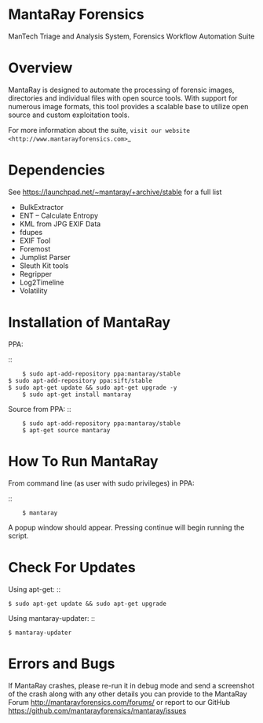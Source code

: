 MantaRay Forensics
==================================
ManTech Triage and Analysis System, Forensics Workflow Automation Suite

Overview
==================================

MantaRay is designed to automate the processing of forensic images, 
directories and individual files with open source tools. With 
support for numerous image formats, this tool provides a scalable 
base to utilize open source and custom exploitation tools.

For more information about the suite, `visit our website <http://www.mantarayforensics.com>`_

Dependencies
==================================

See https://launchpad.net/~mantaray/+archive/stable for a full list

* BulkExtractor
* ENT – Calculate Entropy
* KML from JPG EXIF Data
* fdupes
* EXIF Tool
* Foremost
* Jumplist Parser
* Sleuth Kit tools
* Regripper
* Log2Timeline
* Volatility

Installation of MantaRay
==================================
PPA:

::

        $ sudo apt-add-repository ppa:mantaray/stable
	$ sudo apt-add-repository ppa:sift/stable
	$ sudo apt-get update && sudo apt-get upgrade -y
        $ sudo apt-get install mantaray
        
Source from PPA:
::

        $ sudo apt-add-repository ppa:mantaray/stable
        $ apt-get source mantaray

How To Run MantaRay
==================================
From command line (as user with sudo privileges) in PPA:

::

        $ mantaray


A popup window should appear. Pressing continue will begin running the script.

Check For Updates
==================================
Using apt-get:
::

	$ sudo apt-get update && sudo apt-get upgrade

Using mantaray-updater:
::

	$ mantaray-updater

Errors and Bugs
==================================
If MantaRay crashes, please re-run it in debug mode and send a screenshot
of the crash along with any other details you can provide to the 
MantaRay Forum http://mantarayforensics.com/forums/
or report to our GitHub https://github.com/mantarayforensics/mantaray/issues
